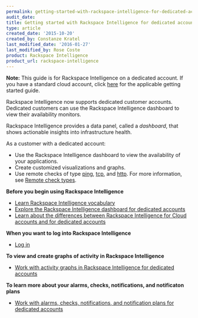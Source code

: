 ```yaml
---
permalink: getting-started-with-rackspace-intelligence-for-dedicated-accounts/
audit_date:
title: Getting started with Rackspace Intelligence for dedicated accounts
type: article
created_date: '2015-10-20'
created_by: Constanze Kratel
last_modified_date: '2016-01-27'
last_modified_by: Rose Coste
product: Rackspace Intelligence
product_url: rackspace-intelligence
---
```


**Note:** This guide is for Rackspace Intelligence on a dedicated
account. If you have a standard cloud account, click
[here](/how-to/getting-started-with-rackspace-intelligence-for-the-cloud)
for the applicable getting started guide.

Rackspace Intelligence now supports dedicated customer accounts.
Dedicated customers can use the Rackspace Intelligence dashboard to view
their availability monitors.

Rackspace Intelligence provides a data panel, called a *dashboard*, that
shows actionable insights into infrastructure health.

As a customer with a dedicated account:

-   Use the Rackspace Intelligence dashboard to view the availability of
    your applications.
-   Create customized visualizations and graphs.
-   Use remote checks of type
    [ping](https://developer.rackspace.com/docs/cloud-monitoring/v1/developer-guide/#remote-ping), [tcp](https://developer.rackspace.com/docs/cloud-monitoring/v1/developer-guide/#remote-tcp),
    and
    [http](https://developer.rackspace.com/docs/cloud-monitoring/v1/developer-guide/#remote-http).
    For more information, see [Remote check
    types](https://developer.rackspace.com/docs/cloud-monitoring/v1/developer-guide/#remote-check-types).

**Before you begin using Rackspace Intelligence**

-   [Learn Rackspace Intelligence
    vocabulary](/how-to/learning-the-rackspace-intelligence-vocabulary)
-   [Explore the Rackspace Intelligence dashboard for dedicated
    accounts](/how-to/understanding-the-rackspace-intelligence-user-interface-for-dedicated-accounts)
-   [Learn about the differences between Rackspace Intelligence for
    Cloud accounts and for dedicated
    accounts](/how-to/differences-between-rackspace-intelligence-for-cloud-account-and-dedicated-account)

**When you want to log into Rackspace Intelligence**

-   [Log
    in](/how-to/log-in-to-rackspace-intelligence-for-dedicated-accounts)

**To view and create graphs of activity in Rackspace Intelligence**

-   [Work with activity graphs in Rackspace Intelligence for
    dedicated
    accounts](/how-to/viewing-and-creating-graphs-of-activity-in-rackspace-intelligence-for-dedicated-accounts)

**To learn more about your alarms, checks, notifications, and
notificaton plans**

-   [Work with alarms, checks, notifications, and notification plans
    for dedicated
    accounts](/how-to/working-with-alarms-checks-entities-notifications-and-notification-plans-in-rackspace)
